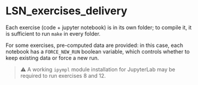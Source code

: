# LSN_exercises_delivery

Each exercise (code + jupyter notebook) is in its own folder; to compile it, it is sufficient to run ```make``` in every folder. 

For some exercises, pre-computed data are provided: in this case, each notebook has a ```FORCE_NEW_RUN``` boolean variable, which controls whether to keep existing data or force a new run.

> :warning: A working ```ipympl``` module installation for JupyterLab may be required to run exercises 8 and 12.
